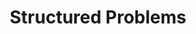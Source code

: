 ---
types: "word"

title: "Structured Problems"

categories: ['']

tags: ['Structured', 'Problems']

arabic: 'مسائل مهيكلة'

arexps: []

enwords: ['Structured Problems']

enexps: []

arlexicons: 'س'

enlexicons: 'S'

authors: ['Ruqayya Roshdy']

translators: ['']

citations: 'العربية والذكاء الاصطناعي'

sources: 'مركز الملك عبدالله بن عبدالعزيز الدولي لخدمة اللغة العربية'

word: "true"

slug: ""
---